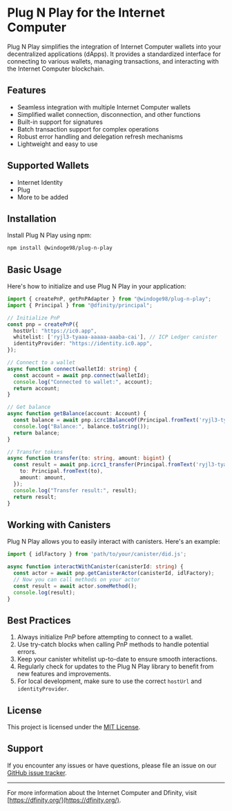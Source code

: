 # Plug N Play for the Internet Computer

Plug N Play simplifies the integration of Internet Computer wallets into your decentralized applications (dApps). It provides a standardized interface for connecting to various wallets, managing transactions, and interacting with the Internet Computer blockchain.

## Features

- Seamless integration with multiple Internet Computer wallets
- Simplified wallet connection, disconnection, and other functions
- Built-in support for signatures
- Batch transaction support for complex operations
- Robust error handling and delegation refresh mechanisms
- Lightweight and easy to use

## Supported Wallets

- Internet Identity
- Plug
- More to be added

## Installation

Install Plug N Play using npm:

```bash
npm install @windoge98/plug-n-play
```

## Basic Usage

Here's how to initialize and use Plug N Play in your application:

```typescript
import { createPnP, getPnPAdapter } from "@windoge98/plug-n-play";
import { Principal } from "@dfinity/principal";

// Initialize PnP
const pnp = createPnP({
  hostUrl: "https://ic0.app",
  whitelist: ['ryjl3-tyaaa-aaaaa-aaaba-cai'], // ICP Ledger canister
  identityProvider: "https://identity.ic0.app",
});

// Connect to a wallet
async function connect(walletId: string) {
  const account = await pnp.connect(walletId);
  console.log("Connected to wallet:", account);
  return account;
}

// Get balance
async function getBalance(account: Account) {
  const balance = await pnp.icrc1BalanceOf(Principal.fromText('ryjl3-tyaaa-aaaaa-aaaba-cai'), account);
  console.log("Balance:", balance.toString());
  return balance;
}

// Transfer tokens
async function transfer(to: string, amount: bigint) {
  const result = await pnp.icrc1_transfer(Principal.fromText('ryjl3-tyaaa-aaaaa-aaaba-cai'), {
    to: Principal.fromText(to),
    amount: amount,
  });
  console.log("Transfer result:", result);
  return result;
}
```

## Working with Canisters

Plug N Play allows you to easily interact with canisters. Here's an example:

```typescript
import { idlFactory } from 'path/to/your/canister/did.js';

async function interactWithCanister(canisterId: string) {
  const actor = await pnp.getCanisterActor(canisterId, idlFactory);
  // Now you can call methods on your actor
  const result = await actor.someMethod();
  console.log(result);
}
```

## Best Practices

1. Always initialize PnP before attempting to connect to a wallet.
2. Use try-catch blocks when calling PnP methods to handle potential errors.
3. Keep your canister whitelist up-to-date to ensure smooth interactions.
4. Regularly check for updates to the Plug N Play library to benefit from new features and improvements.
5. For local development, make sure to use the correct `hostUrl` and `identityProvider`.

## License

This project is licensed under the [MIT License](https://github.com/microdao-corporation/plug-n-play/blob/main/LICENSE.txt).

## Support

If you encounter any issues or have questions, please file an issue on our [GitHub issue tracker](https://github.com/microdao-corporation/plug-n-play/issues).

---

For more information about the Internet Computer and Dfinity, visit [https://dfinity.org/](https://dfinity.org/).
